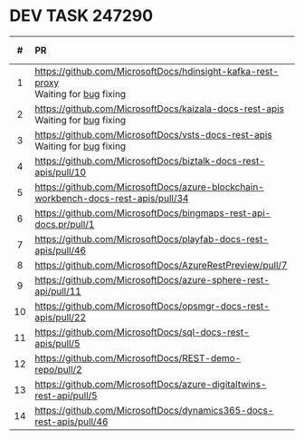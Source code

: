 # DEV TASK 247290

| # | PR | Build Status | Build Report |
|:---:|:---|:---:|:---:|
| 1 | https://github.com/MicrosoftDocs/hdinsight-kafka-rest-proxy<br/>Waiting for [bug](https://dev.azure.com/ceapex/Engineering/_workitems/edit/264003) fixing |  |  |
| 2 | https://github.com/MicrosoftDocs/kaizala-docs-rest-apis<br/>Waiting for [bug](https://dev.azure.com/ceapex/Engineering/_workitems/edit/264014) fixing |  |  |
| 3 | https://github.com/MicrosoftDocs/vsts-docs-rest-apis<br/>Waiting for [bug](https://dev.azure.com/ceapex/Engineering/_workitems/edit/263955) fixing |  |  |
| 4 | https://github.com/MicrosoftDocs/biztalk-docs-rest-apis/pull/10 | Warnings | [report](https://opbuildstorageprod.blob.core.windows.net/report/2020%5C7%5C13%5C8408ff2b-cc31-06be-15d4-d9a2e6d43886%5CPullRequest%5C202007130903110317-10%5Cworkflow_report.html?sv=2016-05-31&sr=b&sig=iMxOU2%2F%2FfYahArr7tFQhf%2FwXTvZNTem7P3qkH4QEREk%3D&st=2020-07-13T08%3A58%3A38Z&se=2020-08-13T09%3A03%3A38Z&sp=r) |
| 5 | https://github.com/MicrosoftDocs/azure-blockchain-workbench-docs-rest-apis/pull/34 | Succeeded | [report](https://opbuildstorageprod.blob.core.windows.net/report/2020%5C7%5C9%5C4059a34e-45e6-05da-5cde-6d8241a8bd17%5CPullRequest%5C202007091000228871-34%5Cworkflow_report.html?sv=2016-05-31&sr=b&sig=n0v1w7IEz8XUQxeDagbgp9OfSbcM9WrN4PGyRwNhBgI%3D&st=2020-07-09T09%3A55%3A49Z&se=2020-08-09T10%3A00%3A49Z&sp=r) |
| 6 | https://github.com/MicrosoftDocs/bingmaps-rest-api-docs.pr/pull/1 | Warnings | [report](https://opbuildstorageprod.blob.core.windows.net/report/2020%5C7%5C9%5Cd247e35d-7277-b5aa-74d1-68ecd1fc95a1%5CPullRequest%5C202007091000168348-1%5Cworkflow_report.html?sv=2016-05-31&sr=b&sig=6SIePstBQK2tdyc55b4Na5bBf%2FTwvy%2FTK8nB9i8cfKQ%3D&st=2020-07-09T09%3A55%3A45Z&se=2020-08-09T10%3A00%3A45Z&sp=r) |
| 7 | https://github.com/MicrosoftDocs/playfab-docs-rest-apis/pull/46 | Succeeded | [report](https://opbuildstorageprod.blob.core.windows.net/report/2020%5C7%5C9%5Cead837ab-f5db-0d7e-06a1-1c890dc69214%5CPullRequest%5C202007091000120314-46%5Cworkflow_report.html?sv=2016-05-31&sr=b&sig=Ot7tk2pbb7qvXhRnlmmnZ43a30arSypofMjL9YirOSQ%3D&st=2020-07-09T09%3A55%3A52Z&se=2020-08-09T10%3A00%3A52Z&sp=r) |
| 8 | https://github.com/MicrosoftDocs/AzureRestPreview/pull/7 | Warnings | [report](https://opbuildstorageprod.blob.core.windows.net/report/2020%5C7%5C9%5Cc05921ab-c0d6-d2f6-5383-201ca94959a6%5CPullRequest%5C202007091000094464-7%5Cworkflow_report.html?sv=2016-05-31&sr=b&sig=gTlGV0Sl615Hrb0WQkXeieSFEEBT%2BLyvlDAWG8tx5Yg%3D&st=2020-07-09T09%3A55%3A37Z&se=2020-08-09T10%3A00%3A37Z&sp=r) |
| 9 | https://github.com/MicrosoftDocs/azure-sphere-rest-api/pull/11 | Warnings | [report](https://opbuildstorageprod.blob.core.windows.net/report/2020%5C7%5C9%5Ce5f10553-dafb-fcf2-dfbe-9ae3c84967d4%5CPullRequest%5C202007091000045116-11%5Cworkflow_report.html?sv=2016-05-31&sr=b&sig=fM9TCaFhBJ%2Bw3VxmhiTR2raWF5%2FRVSu6v%2BVS8QWQnCE%3D&st=2020-07-09T09%3A55%3A34Z&se=2020-08-09T10%3A00%3A34Z&sp=r) |
| 10 | https://github.com/MicrosoftDocs/opsmgr-docs-rest-apis/pull/22 | Succeeded | [report](https://opbuildstorageprod.blob.core.windows.net/report/2020%5C7%5C9%5Cdb76f827-8a5b-dab2-dcf3-2aa2dbe051f6%5CPullRequest%5C202007090959580401-22%5Cworkflow_report.html?sv=2016-05-31&sr=b&sig=48XI839H8MhhBAx8wWEyNmy8EzNZsYPGe7BOw08eSno%3D&st=2020-07-09T09%3A55%3A25Z&se=2020-08-09T10%3A00%3A25Z&sp=r) |
| 11 | https://github.com/MicrosoftDocs/sql-docs-rest-apis/pull/5 | Warnings | [report](https://opbuildstorageprod.blob.core.windows.net/report/2020%5C7%5C9%5C17b1d2c9-65e1-f99a-2bd7-8a88222ee010%5CPullRequest%5C202007090959544735-5%5Cworkflow_report.html?sv=2016-05-31&sr=b&sig=3JkCAhGAmZKZbxSuY86hC7CD%2B%2BXGoBF9QiOb6JHMTVw%3D&st=2020-07-09T09%3A56%3A13Z&se=2020-08-09T10%3A01%3A13Z&sp=r) |
| 12 | https://github.com/MicrosoftDocs/REST-demo-repo/pull/2 | Warnings | [report](https://opbuildstorageprod.blob.core.windows.net/report/2020%5C7%5C9%5C55be8041-3bce-592b-f4f6-ee2e92451a6c%5CPullRequest%5C202007090959493969-2%5Cworkflow_report.html?sv=2016-05-31&sr=b&sig=Goxta2ZQAXSilXBW3BpuqsvkfFJmt%2Bnh%2B2aKMpmqLtw%3D&st=2020-07-09T09%3A55%3A19Z&se=2020-08-09T10%3A00%3A19Z&sp=r) |
| 13 | https://github.com/MicrosoftDocs/azure-digitaltwins-rest-api/pull/5 | Succeeded | [report](https://opbuildstorageprod.blob.core.windows.net/report/2020%5C7%5C9%5C79f85ced-8efa-ea33-5b49-036c37e60132%5CPullRequest%5C202007090959441896-5%5Cworkflow_report.html?sv=2016-05-31&sr=b&sig=gQDNomghkmtkxg0xvhJVcOLnNFEM1Uy4mLTwEVf%2FbFE%3D&st=2020-07-09T09%3A55%3A32Z&se=2020-08-09T10%3A00%3A32Z&sp=r) |
| 14 | https://github.com/MicrosoftDocs/dynamics365-docs-rest-apis/pull/46 | Warnings | [report](https://opbuildstorageprod.blob.core.windows.net/report/2020%5C7%5C9%5Cc6138b53-26ed-05e4-b8f2-b9109eace0ed%5CPullRequest%5C202007090959378605-46%5Cworkflow_report.html?sv=2016-05-31&sr=b&sig=BDQosT9q3BQEY9wrpZeFQiqK4BsyL%2Bb%2FtDbLjNePZg4%3D&st=2020-07-09T09%3A55%3A03Z&se=2020-08-09T10%3A00%3A03Z&sp=r) |
